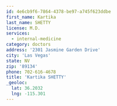 ```yaml
---
id: 4e6cb9f6-7864-4378-be97-a745f623ddbe
first_name: Kartika
last_name: SHETTY
license: M.D.
services:
  - internal-medicine
category: doctors
address: '2301 Jasmine Garden Drive'
city: 'Las Vegas'
state: NV
zip: '89134'
phone: 702-616-4678
title: 'Kartika SHETTY'
_geoloc:
  lat: 36.2032
  lng: -115.301
---
```

